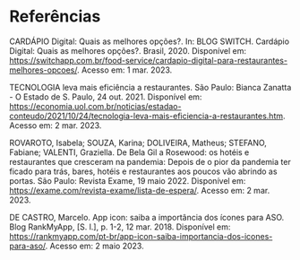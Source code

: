 # Referências

CARDÁPIO Digital: Quais as melhores opções?. In: BLOG SWITCH. Cardápio Digital: Quais as melhores opções?. Brasil, 2020. Disponível em: https://switchapp.com.br/food-service/cardapio-digital-para-restaurantes-melhores-opcoes/. Acesso em: 1 mar. 2023. 

TECNOLOGIA leva mais eficiência a restaurantes. São Paulo: Bianca Zanatta - O Estado de S. Paulo, 24 out. 2021. Disponível em: https://economia.uol.com.br/noticias/estadao-conteudo/2021/10/24/tecnologia-leva-mais-eficiencia-a-restaurantes.htm. Acesso em: 2 mar. 2023. 

ROVAROTO, Isabela; SOUZA, Karina; DOLIVEIRA, Matheus; STEFANO, Fabiane; VALENTI, Graziella. De Bela Gil a Rosewood: os hotéis e restaurantes que cresceram na pandemia: Depois de o pior da pandemia ter ficado para trás, bares, hotéis e restaurantes aos poucos vão abrindo as portas. São Paulo: Revista Exame, 19 maio 2022. Disponível em: https://exame.com/revista-exame/lista-de-espera/. Acesso em: 2 mar. 2023. 

DE CASTRO, Marcelo. App icon: saiba a importância dos ícones para ASO. Blog RankMyApp, [S. l.], p. 1-2, 12 mar. 2018. Disponível em: https://rankmyapp.com/pt-br/app-icon-saiba-importancia-dos-icones-para-aso/. Acesso em: 2 maio 2023.
